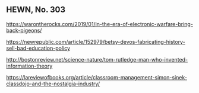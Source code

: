 ## HEWN, No. 303

https://warontherocks.com/2019/01/in-the-era-of-electronic-warfare-bring-back-pigeons/

https://newrepublic.com/article/152979/betsy-devos-fabricating-history-sell-bad-education-policy

http://bostonreview.net/science-nature/tom-rutledge-man-who-invented-information-theory

https://lareviewofbooks.org/article/classroom-management-simon-sinek-classdojo-and-the-nostalgia-industry/
